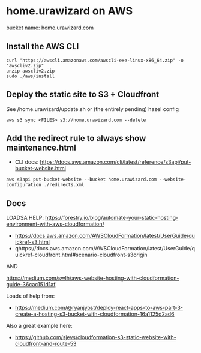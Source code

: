 # home.urawizard on AWS

bucket name: home.urawizard.com

## Install the AWS CLI

```
curl "https://awscli.amazonaws.com/awscli-exe-linux-x86_64.zip" -o "awscliv2.zip"
unzip awscliv2.zip
sudo ./aws/install
```

## Deploy the static site to S3 + Cloudfront

See /home.urawizard/update.sh or (the entirely pending) hazel config

```
aws s3 sync <FILES> s3://home.urawizard.com --delete
```

## Add the redirect rule to always show maintenance.html

- CLI docs:
  https://docs.aws.amazon.com/cli/latest/reference/s3api/put-bucket-website.html

```
aws s3api put-bucket-website --bucket home.urawizard.com --website-configuration ./redirects.xml
```

## Docs

LOADSA HELP:
https://forestry.io/blog/automate-your-static-hosting-environment-with-aws-cloudformation/

- https://docs.aws.amazon.com/AWSCloudFormation/latest/UserGuide/quickref-s3.html
- qhttps://docs.aws.amazon.com/AWSCloudFormation/latest/UserGuide/quickref-cloudfront.html#scenario-cloudfront-s3origin

AND

https://medium.com/swlh/aws-website-hosting-with-cloudformation-guide-36cac151d1af

Loads of help from:

- https://medium.com/@ryanjyost/deploy-react-apps-to-aws-part-3-create-a-hosting-s3-bucket-with-cloudformation-16a1125d2ad6

Also a great example here:

- https://github.com/sjevs/cloudformation-s3-static-website-with-cloudfront-and-route-53
